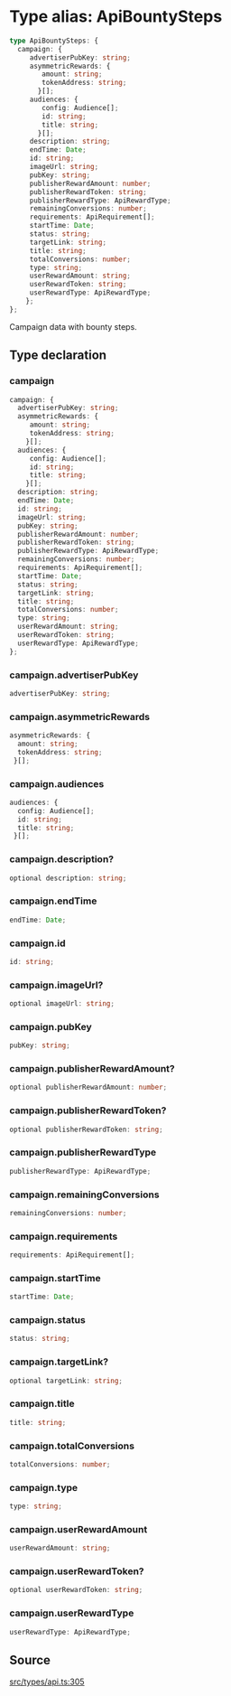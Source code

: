 # Type alias: ApiBountySteps

```ts
type ApiBountySteps: {
  campaign: {
     advertiserPubKey: string;
     asymmetricRewards: {
        amount: string;
        tokenAddress: string;
       }[];
     audiences: {
        config: Audience[];
        id: string;
        title: string;
       }[];
     description: string;
     endTime: Date;
     id: string;
     imageUrl: string;
     pubKey: string;
     publisherRewardAmount: number;
     publisherRewardToken: string;
     publisherRewardType: ApiRewardType;
     remainingConversions: number;
     requirements: ApiRequirement[];
     startTime: Date;
     status: string;
     targetLink: string;
     title: string;
     totalConversions: number;
     type: string;
     userRewardAmount: string;
     userRewardToken: string;
     userRewardType: ApiRewardType;
    };
};
```

Campaign data with bounty steps.

## Type declaration

### campaign

```ts
campaign: {
  advertiserPubKey: string;
  asymmetricRewards: {
     amount: string;
     tokenAddress: string;
    }[];
  audiences: {
     config: Audience[];
     id: string;
     title: string;
    }[];
  description: string;
  endTime: Date;
  id: string;
  imageUrl: string;
  pubKey: string;
  publisherRewardAmount: number;
  publisherRewardToken: string;
  publisherRewardType: ApiRewardType;
  remainingConversions: number;
  requirements: ApiRequirement[];
  startTime: Date;
  status: string;
  targetLink: string;
  title: string;
  totalConversions: number;
  type: string;
  userRewardAmount: string;
  userRewardToken: string;
  userRewardType: ApiRewardType;
};
```

### campaign.advertiserPubKey

```ts
advertiserPubKey: string;
```

### campaign.asymmetricRewards

```ts
asymmetricRewards: {
  amount: string;
  tokenAddress: string;
 }[];
```

### campaign.audiences

```ts
audiences: {
  config: Audience[];
  id: string;
  title: string;
 }[];
```

### campaign.description?

```ts
optional description: string;
```

### campaign.endTime

```ts
endTime: Date;
```

### campaign.id

```ts
id: string;
```

### campaign.imageUrl?

```ts
optional imageUrl: string;
```

### campaign.pubKey

```ts
pubKey: string;
```

### campaign.publisherRewardAmount?

```ts
optional publisherRewardAmount: number;
```

### campaign.publisherRewardToken?

```ts
optional publisherRewardToken: string;
```

### campaign.publisherRewardType

```ts
publisherRewardType: ApiRewardType;
```

### campaign.remainingConversions

```ts
remainingConversions: number;
```

### campaign.requirements

```ts
requirements: ApiRequirement[];
```

### campaign.startTime

```ts
startTime: Date;
```

### campaign.status

```ts
status: string;
```

### campaign.targetLink?

```ts
optional targetLink: string;
```

### campaign.title

```ts
title: string;
```

### campaign.totalConversions

```ts
totalConversions: number;
```

### campaign.type

```ts
type: string;
```

### campaign.userRewardAmount

```ts
userRewardAmount: string;
```

### campaign.userRewardToken?

```ts
optional userRewardToken: string;
```

### campaign.userRewardType

```ts
userRewardType: ApiRewardType;
```

## Source

[src/types/api.ts:305](https://github.com/torque-labs/torque-ts-sdk/blob/60b058a1261e69e5eb8f4ad7130e050df24bb92d/src/types/api.ts#L305)
